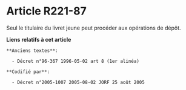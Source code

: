 # Article R221-87

Seul le titulaire du livret jeune peut procéder aux opérations de dépôt.

**Liens relatifs à cet article**

	**Anciens textes**:

	  - Décret n°96-367 1996-05-02 art 8 (1er alinéa)

	**Codifié par**:

	  - Décret n°2005-1007 2005-08-02 JORF 25 août 2005
